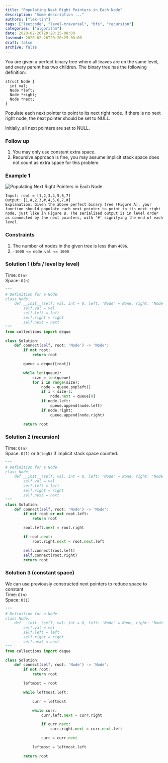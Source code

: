 ```yaml
---
title: "Populating Next Right Pointers in Each Node"
description: "Some description ..."
authors: ["lek-tin"]
tags: ["leetcode", "level-traversal", "bfs", "recursion"]
categories: ["algorithm"]
date: 2020-02-26T20:20:25-08:00
lastmod: 2020-02-26T20:20:25-08:00
draft: false
archive: false
---
```

You are given a perfect binary tree where all leaves are on the same level, and every parent has two children. The binary tree has the following definition:  

```
struct Node {
  int val;
  Node *left;
  Node *right;
  Node *next;
}
```
Populate each next pointer to point to its next right node. If there is no next right node, the next pointer should be set to NULL.  

Initially, all next pointers are set to NULL.  

### Follow up

1. You may only use constant extra space.
2. Recursive approach is fine, you may assume implicit stack space does not count as extra space for this problem.

### Example 1
![Populating Next Right Pointers in Each Node](/img/post/populating-next-right-pointers-in-each-node.png)
```
Input: root = [1,2,3,4,5,6,7]
Output: [1,#,2,3,#,4,5,6,7,#]
Explanation: Given the above perfect binary tree (Figure A), your function should populate each next pointer to point to its next right node, just like in Figure B. The serialized output is in level order as connected by the next pointers, with '#' signifying the end of each level.
```

### Constraints

1. The number of nodes in the given tree is less than `4096`.
2. `-1000 <= node.val <= 1000`

### Solution 1 (bfs / level by level)
Time: `O(n)`  
Space: `O(n)`  
```python
"""
# Definition for a Node.
class Node:
    def __init__(self, val: int = 0, left: 'Node' = None, right: 'Node' = None, next: 'Node' = None):
        self.val = val
        self.left = left
        self.right = right
        self.next = next
"""
from collections import deque

class Solution:
    def connect(self, root: 'Node') -> 'Node':
        if not root:
            return root

        queue = deque([root])

        while len(queue):
            size = len(queue)
            for i in range(size):
                node = queue.popleft()
                if i < size-1:
                    node.next = queue[0]
                if node.left:
                    queue.append(node.left)
                if node.right:
                    queue.append(node.right)

        return root
```

### Solution 2 (recursion)

Time: `O(n)`  
Space: `O(1)` or `O(logN)` if implicit stack space counted.
```python
"""
# Definition for a Node.
class Node:
    def __init__(self, val: int = 0, left: 'Node' = None, right: 'Node' = None, next: 'Node' = None):
        self.val = val
        self.left = left
        self.right = right
        self.next = next
"""
class Solution:
    def connect(self, root: 'Node') -> 'Node':
        if not root or not root.left:
            return root

        root.left.next = root.right

        if root.next:
            root.right.next = root.next.left

        self.connect(root.left)
        self.connect(root.right)
        return root
```

### Solution 3 (constant space)
We can use previously constructed next pointers to reduce space to constant  
Time: `O(n)`  
Space: `O(1)`  
```python
"""
# Definition for a Node.
class Node:
    def __init__(self, val: int = 0, left: 'Node' = None, right: 'Node' = None, next: 'Node' = None):
        self.val = val
        self.left = left
        self.right = right
        self.next = next
"""
from collections import deque

class Solution:
    def connect(self, root: 'Node') -> 'Node':
        if not root:
            return root

        leftmost = root

        while leftmost.left:

            curr = leftmost

            while curr:
                curr.left.next = curr.right

                if curr.next:
                    curr.right.next = curr.next.left

                curr = curr.next

            leftmost = leftmost.left

        return root
```
